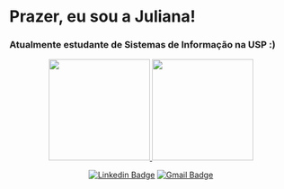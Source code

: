 <div> 
 <h1>Prazer, eu sou a Juliana!
 <h3>Atualmente estudante de Sistemas de Informação na USP :)</h3>
</div>
 
<div align="center">
  <a href="https://github.com/xiforivia">
  <img height="180em" src="https://github-readme-stats.vercel.app/api?username=xiforivia&show_icons=true&theme=react&include_all_commits=true&count_private=true"/>
  <img height="180em" src="https://github-readme-stats.vercel.app/api/top-langs/?username=xiforivia&layout=compact&langs_count=7&theme=react"/>
   
[![Linkedin Badge](https://img.shields.io/badge/-Juliana%20Ribeiro-3733dd?style=flat-square&logo=Linkedin&logoColor=white&link=https://www.linkedin.com/in/juliana-ribeiro03/)](https://www.linkedin.com/in/juliana-ribeiro03/) [![Gmail Badge](https://img.shields.io/badge/-julianaf.ribeiro03@gmail.com-3733dd?style=flat-square&logo=Gmail&logoColor=white&link=mailto:julianaf.ribeiro03@gmail.com)](mailto:julianaf.ribeiro03@gmail.com)
</div>

